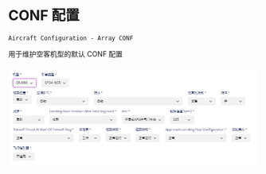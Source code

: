 # CONF 配置

    Aircraft Configuration - Array CONF

用于维护空客机型的默认 CONF 配置

![](image/Conf/1654052238490.png)
